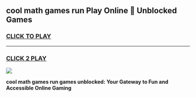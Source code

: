 
## cool math games run Play Online 👋 Unblocked Games
<h3>
<a href="https://news.freeplayer.one?title=cool_math_games_run&ref=17CMG">CLICK TO PLAY</a></h3>
<hr>

<h3>
<a href="https://news.freeplayer.one?title=cool_math_games_run&ref=17CMG">CLICK 2 PLAY</a>
  
</h3>

<a href="https://news.freeplayer.one?title=cool_math_games_run&ref=17CMG/"><img src="https://clearcache.store/games.png"></a>


**cool math games run games unblocked: Your Gateway to Fun and Accessible Online Gaming**
